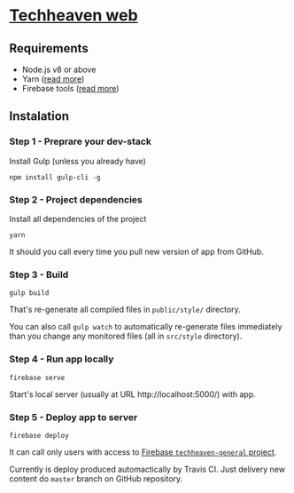 # [Techheaven web](https://techheaven.org/)

## Requirements
- Node.js v8 or above
- Yarn ([read more](https://yarnpkg.com/en/docs/install))
- Firebase tools ([read more](https://firebase.google.com/docs/cli))   

## Instalation 

### Step 1 - Preprare your dev-stack
Install Gulp (unless you already have)
```
npm install gulp-cli -g
```

### Step 2 - Project dependencies
Install all dependencies of the project
```
yarn
```

It should you call every time you pull new version of app from GitHub.  

### Step 3 - Build
```
gulp build
```
That's re-generate all compiled files in `public/style/` directory.

You can also call `gulp watch` to automatically re-generate files immediately
than you change any monitored files (all in `src/style` directory).

### Step 4 - Run app locally
```
firebase serve
```
Start's local server (usually at URL http://localhost:5000/) with app.

### Step 5 - Deploy app to server
```
firebase deploy
```
It can call only users with access to [Firebase `techheaven-general` project](https://console.firebase.google.com/project/techheaven-general).

Currently is deploy produced automactically by Travis CI. Just delivery new content do `master` branch on GitHub repository.
